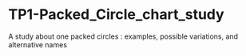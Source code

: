 # TP1-Packed_Circle_chart_study
A study about one packed circles : examples, possible variations, and alternative names
